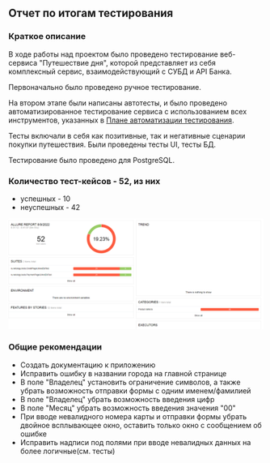 ## Отчет по итогам тестирования
### Краткое описание
В ходе работы над проектом было проведено тестирование веб-сервиса "Путешествие дня", которой представляет из себя комплексный сервис, взаимодействующий с СУБД и API Банка.

Первоначально было проведено ручное тестирование. 

На втором этапе были написаны автотесты, и было проведено автоматизированное тестирование сервиса с использованием всех инструментов, указанных в [Плане автоматизации тестирования](https://github.com/Vladislav0306/aqa-diplom/blob/master/documentation/Plan.md). 

Тесты включали в себя как позитивные, так и негативные сценарии покупки путешествия. Были проведены тесты UI, тесты БД. 

Тестирование было проведено для PostgreSQL.
### Количество тест-кейсов - 52, из них
- успешных - 10
- неуспешных - 42

![](Allure.png)

### Общие рекомендации
- Создать документацию к приложению 
- Исправить ошибку в названии города на главной странице
- В поле "Владелец" установить ограничение символов, а также убрать возможность отправки формы с одним именем/фамилией
- В поле "Владелец" убрать возможность введения цифр
- В поле "Месяц" убрать возможность введения значения "00"
- При вводе невалидного номера карты и отправки формы убрать двойное всплывающее окно, оставить только окно с сообщением об ошибке
- Исправить надписи под полями при вводе невалидных данных на более логичные(см. тесты)


